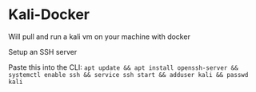 # Kali-Docker
Will pull and run a kali vm on your machine with docker

Setup an SSH server

Paste this into the CLI:
```apt update && apt install openssh-server && systemctl enable ssh && service ssh start && adduser kali && passwd kali```
